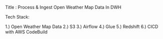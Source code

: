Title : Process & Ingest Open Weather Map Data In DWH

Tech Stack:

1.) Open Weather Map Data
2.) S3
3.) Airflow
4.) Glue
5.) Redshift
6.) CICD with AWS CodeBuild